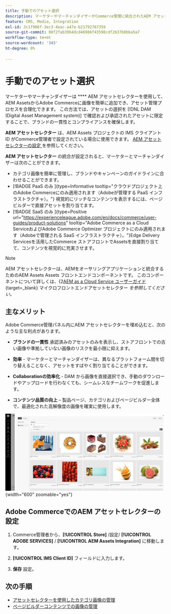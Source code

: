 ```yaml
---
title: 手動でのアセット選択
description: マーケターやマーチャンダイザーがCommerce管理に統合されたAEM アセットセレクターを使用して、AEM AssetsからAdobe Commerceに画像を簡単に追加し、アセット管理を効率化する方法を説明します。
feature: CMS, Media, Integration
exl-id: 3c1f906f-3ec3-4eac-a47e-b21792767359
source-git-commit: 08f2fab39b4dcd46986f43598cdf2637b0bba5a7
workflow-type: tm+mt
source-wordcount: '343'
ht-degree: 0%

---
```


# 手動でのアセット選択

マーケターやマーチャンダイザーは **** AEM アセットセレクターを使用して、AEM AssetsからAdobe Commerceに画像を簡単に追加でき、アセット管理プロセスを合理化できます。 この方法では、アセットの選択を [!DNL DAM (Digital Asset Management system)] で確認および承認されたアセットに限定することで、ブランドの一貫性とコンプライアンスを確保します。

**AEM アセットセレクター** は、AEM Assets プロジェクトの IMS クライアント ID がCommerce管理者で設定されている場合に使用できます。 [AEM アセットセレクターの設定 ](#configure-the-aem-asset-selector-in-adobe-commerce) を参照してください。

**AEM アセットセレクター** の統合が設定されると、マーケターとマーチャンダイザーは次のことができます。

* カテゴリ画像を簡単に管理し、ブランドやキャンペーンのガイドラインに合わせることができます。
* [!BADGE PaaS のみ ]{type=Informative tooltip="クラウドプロジェクト上のAdobe Commerceにのみ適用されます（Adobeが管理する PaaS インフラストラクチャ）。"} 視覚的にリッチなコンテンツを表示するには、ページビルダーで直接アセットを割り当てます。
* [!BADGE SaaS のみ ]{type=Positive url="https://experienceleague.adobe.com/en/docs/commerce/user-guides/product-solutions" tooltip="Adobe Commerce as a Cloud ServiceおよびAdobe Commerce Optimizer プロジェクトにのみ適用されます（Adobeで管理される SaaS インフラストラクチャ）。"}Edge Delivery Servicesを活用したCommerce ストアフロントでAssetsを直接割り当てて、コンテンツを視覚的に充実させます。

>[!NOTE]
>
> AEM アセットセレクターは、AEMをオーサリングアプリケーションと統合するためのAEM Assets Assets フロントエンドコンポーネントです。 このコンポーネントについて詳しくは、{2[AEM as a Cloud Service ユーザーガイド ](https://experienceleague.adobe.com/en/docs/experience-manager-cloud-service/content/assets/manage/asset-selector/overview-asset-selector){target=_blank} マイクロフロントエンドアセットセレクター *を参照してください。*

## 主なメリット

Adobe Commerce管理パネル内にAEM アセットセレクターを埋め込むと、次のような主な利点があります。

* **ブランドの一貫性** 承認済みのアセットのみを表示し、ストアフロントでの古い画像や準拠していない画像のリスクを最小限に抑えます。

* **効率** - マーケターとマーチャンダイザーは、異なるプラットフォーム間を切り替えることなく、アセットをすばやく割り当てることができます。

* **Collaborationの効率化** - DAM から画像を直接選択でき、手動のダウンロードやアップロードを行わなくても、シームレスなチームワークを促進します。

* **コンテンツ品質の向上** – 製品ページ、カテゴリおよびページビルダー全体で、最適化された高解像度の画像を確実に使用します。

![ アセットセレクター ](../assets/asset-selector.png){width="600" zoomable="yes"}

## Adobe CommerceでのAEM アセットセレクターの設定

1. Commerce管理者から、**[!UICONTROL Store]** /設定/ **[!UICONTROL ADOBE SERVICES]** / **[!UICONTROL AEM Assets Integration]** に移動します。

1. **[!UICONTROL IMS Client ID]** フィールドに入力します。

1. **保存** 設定。

## 次の手順

* [アセットセレクターを使用したカテゴリ画像の管理](../manage-assets.md#category-images)
* [ページビルダーコンテンツでの画像の管理](../manage-assets.md#using-aem-asset-selector-in-page-builder)
